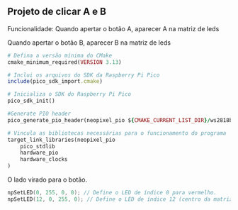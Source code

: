 
## Projeto de clicar A e B
Funcionalidade: 
Quando apertar o botão A, aparecer A na matriz de leds

Quando apertar o botão B, aparecer B na matriz de leds
```ruby
# Defina a versão mínima do CMake
cmake_minimum_required(VERSION 3.13)

# Inclui os arquivos do SDK da Raspberry Pi Pico
include(pico_sdk_import.cmake)

# Inicializa o SDK do Raspberry Pi Pico
pico_sdk_init()

#Generate PIO header
pico_generate_pio_header(neopixel_pio ${CMAKE_CURRENT_LIST_DIR}/ws2818b.pio)

# Vincula as bibliotecas necessárias para o funcionamento do programa
target_link_libraries(neopixel_pio
    pico_stdlib 
    hardware_pio
    hardware_clocks
)

```
O lado virado para o botão. 


```c
npSetLED(0, 255, 0, 0); // Define o LED de índice 0 para vermelho.
npSetLED(12, 0, 255, 0); // Define o LED de índice 12 (centro da matriz) para verde.
```

